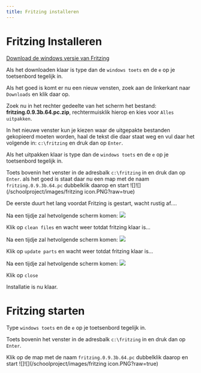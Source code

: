 ```yaml
---
title: Fritzing installeren
---
```


Fritzing Installeren
=====
[Download de windows versie van Fritzing](http://fritzing.org/download/0.9.3b/windows-64bit/fritzing.0.9.3b.64.pc.zip)

Als het downloaden klaar is type dan de `windows toets` en de `e` op je toetsenbord tegelijk in.

Als het goed is komt er nu een nieuw vensten, zoek aan de linkerkant naar `Downloads` en klik daar op.

Zoek nu in het rechter gedeelte van het scherm het bestand: **fritzing.0.9.3b.64.pc.zip**, rechtermuisklik hierop en kies voor `Alles uitpakken`.

In het nieuwe venster kun je kiezen waar de uitgepakte bestanden gekopieerd moeten worden, haal de tekst die daar staat weg en vul daar het volgende in: `c:\fritzing` en druk dan op `Enter`.

Als het uitpakken klaar is type dan de `windows toets` en de `e` op je toetsenbord tegelijk in.

Toets bovenin het venster in de adresbalk `c:\fritzing` in en druk dan op `Enter`.
als het goed is staat daar nu een map met de naam `fritzing.0.9.3b.64.pc` dubbelklik daarop en start ![]![](/schoolproject/images/fritzing icon.PNG?raw=true)

De eerste duurt het lang voordat Fritzing is gestart, wacht rustig af....

Na een tijdje zal hetvolgende scherm komen:
![](/schoolproject/images/Fritzing_modifiedfiles.PNG?raw=true)

Klik op `clean files` en wacht weer totdat fritzing klaar is...

Na een tijdje zal hetvolgende scherm komen:
![](/schoolproject/images/Fritzing_updateparts.PNG?raw=true)

Klik op `update parts` en wacht weer totdat fritzing klaar is...

Na een tijdje zal hetvolgende scherm komen:
![](/schoolproject/images/Fritzing_success.PNG?raw=true)

Klik op `close`

Installatie is nu klaar.

Fritzing starten
=====
Type `windows toets` en de `e` op je toetsenbord tegelijk in.

Toets bovenin het venster in de adresbalk `c:\fritzing` in en druk dan op `Enter`.

Klik op de map met de naam `fritzing.0.9.3b.64.pc` dubbelklik daarop en start ![]![](/schoolproject/images/fritzing icon.PNG?raw=true)
